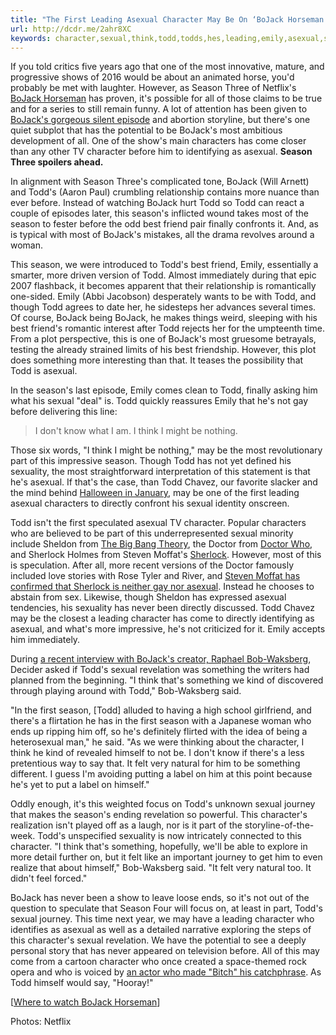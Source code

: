 ```yaml
---
title: "The First Leading Asexual Character May Be On ‘BoJack Horseman’"
url: http://dcdr.me/2ahr8XC
keywords: character,sexual,think,todd,todds,hes,leading,emily,asexual,season,bojack,horseman
---
```

If you told critics five years ago that one of the most innovative, mature, and progressive shows of 2016 would be about an animated horse, you'd probably be met with laughter. However, as Season Three of Netflix's [BoJack Horseman](https://decider.com/show/bojack-horseman/) has proven, it's possible for all of those claims to be true and for a series to still remain funny. A lot of attention has been given to [BoJack's gorgeous silent episode](https://decider.com/2016/07/25/bojack-horseman-revolutionary-silent-episode/) and abortion storyline, but there's one quiet subplot that has the potential to be BoJack's most ambitious development of all. One of the show's main characters has come closer than any other TV character before him to identifying as asexual. **Season Three spoilers ahead.**

In alignment with Season Three's complicated tone, BoJack (Will Arnett) and Todd's (Aaron Paul) crumbling relationship contains more nuance than ever before. Instead of watching BoJack hurt Todd so Todd can react a couple of episodes later, this season's inflicted wound takes most of the season to fester before the odd best friend pair finally confronts it. And, as is typical with most of BoJack's mistakes, all the drama revolves around a woman.

This season, we were introduced to Todd's best friend, Emily, essentially a smarter, more driven version of Todd. Almost immediately during that epic 2007 flashback, it becomes apparent that their relationship is romantically one-sided. Emily (Abbi Jacobson) desperately wants to be with Todd, and though Todd agrees to date her, he sidesteps her advances several times. Of course, BoJack being BoJack, he makes things weird, sleeping with his best friend's romantic interest after Todd rejects her for the umpteenth time. From a plot perspective, this is one of BoJack's most gruesome betrayals, testing the already strained limits of his best friendship. However, this plot does something more interesting than that. It teases the possibility that Todd is asexual.

In the season's last episode, Emily comes clean to Todd, finally asking him what his sexual "deal" is. Todd quickly reassures Emily that he's not gay before delivering this line:

> I don't know what I am. I think I might be nothing.

Those six words, "I think I might be nothing," may be the most revolutionary part of this impressive season. Though Todd has not yet defined his sexuality, the most straightforward interpretation of this statement is that he's asexual. If that's the case, than Todd Chavez, our favorite slacker and the mind behind [Halloween in January](https://www.youtube.com/watch?v=sQq6T5bgfks), may be one of the first leading asexual characters to directly confront his sexual identity onscreen.

Todd isn't the first speculated asexual TV character. Popular characters who are believed to be part of this underrepresented sexual minority include Sheldon from [The Big Bang Theory](https://decider.com/show/the-big-bang-theory), the Doctor from [Doctor Who](https://decider.com/show/doctor-who/), and Sherlock Holmes from Steven Moffat's [Sherlock](https://decider.com/show/sherlock). However, most of this is speculation. After all, more recent versions of the Doctor famously included love stories with Rose Tyler and River, and [Steven Moffat has confirmed that Sherlock is neither gay nor asexual](https://www.theguardian.com/tv-and-radio/2012/jan/20/steven-moffat-sherlock-doctor-who). Instead he chooses to abstain from sex. Likewise, though Sheldon has expressed asexual tendencies, his sexuality has never been directly discussed. Todd Chavez may be the closest a leading character has come to directly identifying as asexual, and what's more impressive, he's not criticized for it. Emily accepts him immediately.

During [a recent interview with BoJack's creator, Raphael Bob-Waksberg](https://decider.com/2016/07/26/bojack-horseman-raphael-bob-waksberg-interview/), Decider asked if Todd's sexual revelation was something the writers had planned from the beginning. "I think that's something we kind of discovered through playing around with Todd," Bob-Waksberg said.

"In the first season, \[Todd\] alluded to having a high school girlfriend, and there's a flirtation he has in the first season with a Japanese woman who ends up ripping him off, so he's definitely flirted with the idea of being a heterosexual man," he said. "As we were thinking about the character, I think he kind of revealed himself to not be. I don't know if there's a less pretentious way to say that. It felt very natural for him to be something different. I guess I'm avoiding putting a label on him at this point because he's yet to put a label on himself."

Oddly enough, it's this weighted focus on Todd's unknown sexual journey that makes the season's ending revelation so powerful. This character's realization isn't played off as a laugh, nor is it part of the storyline-of-the-week. Todd's unspecified sexuality is now intricately connected to this character. "I think that's something, hopefully, we'll be able to explore in more detail further on, but it felt like an important journey to get him to even realize that about himself," Bob-Waksberg said. "It felt very natural too. It didn't feel forced."

BoJack has never been a show to leave loose ends, so it's not out of the question to speculate that Season Four will focus on, at least in part, Todd's sexual journey. This time next year, we may have a leading character who identifies as asexual as well as a detailed narrative exploring the steps of this character's sexual revelation. We have the potential to see a deeply personal story that has never appeared on television before. All of this may come from a cartoon character who once created a space-themed rock opera and who is voiced by [an actor who made "Bitch" his catchphrase](https://www.youtube.com/watch?v=UlmviSx09HA). As Todd himself would say, "Hooray!"

\[[Where to watch BoJack Horseman](https://decider.com/show/bojack-horseman)\]

Photos: Netflix
